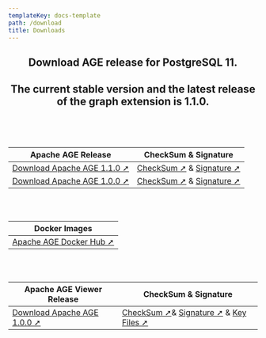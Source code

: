 ```yaml
---
templateKey: docs-template
path: /download
title: Downloads
---
```

<div style="text-align: center; margin-bottom: 5rem;">

## Download AGE release for PostgreSQL 11.
 
## The current stable version and the latest release of the graph extension is 1.1.0. 

</div>

| Apache AGE Release | CheckSum & Signature |
| ------------------ | -------------------- |
| [Download Apache AGE 1.1.0 ➚](https://dlcdn.apache.org/age/1.1.0/apache-age-1.1.0-src.tar.gz) | [CheckSum ➚](https://dlcdn.apache.org/age/1.1.0/apache-age-1.1.0-src.tar.gz.sha512) & [Signature ➚](https://dlcdn.apache.org/age/1.1.0/apache-age-1.1.0-src.tar.gz.asc) |
| [Download Apache AGE 1.0.0 ➚](https://archive.apache.org/dist/incubator/age/1.0.0/apache-age-1.0.0-incubating-src.tar.gz) | [CheckSum ➚](https://archive.apache.org/dist/incubator/age/1.0.0/apache-age-1.0.0-incubating-src.tar.gz.sha512) & [Signature ➚](https://archive.apache.org/dist/incubator/age/1.0.0/apache-age-1.0.0-incubating-src.tar.gz.asc) |

<br/><br/>

| Docker Images         |
| --------------------- |
| [Apache AGE Docker Hub ➚](https://hub.docker.com/r/apache/age) |

<br/><br/>

| Apache AGE Viewer Release | CheckSum & Signature             |
| ------------------------- | -------------------------------- |
| [Download Apache AGE 1.0.0 ➚](https://github.com/apache/age-viewer/archive/refs/tags/v1.0.0-rc2.tar.gz) | [CheckSum ➚](https://downloads.apache.org/incubator/age/viewer/1.0.0/apache-age-viewer-1.0.0-incubating-src.tar.gz.sha512)& [Signature ➚](https://downloads.apache.org/incubator/age/viewer/1.0.0/apache-age-viewer-1.0.0-incubating-src.tar.gz.asc) & [Key Files ➚](https://downloads.apache.org/age/KEYS) |

